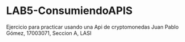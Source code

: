 # LAB5-ConsumiendoAPIS
Ejercicio para practicar usando una Api de cryptomonedas
Juan Pablo Gómez, 17003071, Seccion A, LASI
